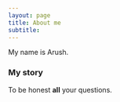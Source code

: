 ```yaml
---
layout: page
title: About me
subtitle:
---
```


My name is Arush.

### My story

To be honest **all** your questions.
